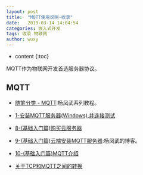 ```yaml
---
layout: post
title:  "MQTT使用说明-收录"
date:   2019-03-14 14:04:54
categories: 嵌入式开发
tags: 收录 物联网
author: wuxy
---
```


* content
{:toc}

MQTT作为物联网开发首选服务器协议。


## MQTT
- [随笔分类 - MQTT](https://www.cnblogs.com/yangfengwu/category/1106767.html):杨凤武系列教程。

- [1-安装MQTT服务器(Windows),并连接测试](https://www.cnblogs.com/yangfengwu/p/7764667.html)

- [8-(基础入门篇)购买云服务器](https://www.cnblogs.com/yangfengwu/p/9953703.html?spm=a2c4e.11153940.blogcont585611.17.545d64278Bf89I)
- [9-(基础入门篇)云端安装MQTT服务器](https://www.cnblogs.com/yangfengwu/p/9953920.html):杨凤武的博客。
- [10-(基础入门篇)MQTT介绍](https://www.cnblogs.com/yangfengwu/p/9954840.html)

- [关于TCP和MQTT之间的转换](https://www.cnblogs.com/yangfengwu/p/9124299.html)
